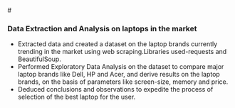 #<h3>Data Extraction and Analysis on laptops in the market</h3>
- Extracted data and created a dataset on the laptop brands currently trending in the market using web scraping.Libraries used-requests and BeautifulSoup.
- Performed Exploratory Data Analysis on the dataset to compare major laptop brands like Dell, HP and Acer, and derive results on the laptop brands, on the basis of parameters       like screen-size, memory and price.
- Deduced conclusions and observations to expedite the process of selection of the best laptop for the user.
